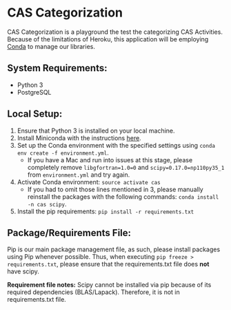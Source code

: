 CAS Categorization
==================

CAS Categorization is a playground the test the categorizing CAS Activities.
Because of the limitations of Heroku, this application will be employing
[Conda](http://conda.pydata.org/docs/) to manage our libraries.

## System Requirements:
- Python 3
- PostgreSQL

## Local Setup:
1. Ensure that Python 3 is installed on your local machine.
2. Install Miniconda with the instructions
[here](http://conda.pydata.org/docs/install/quick.html).
3. Set up the Conda environment with the specified settings using
`conda env create -f environment.yml`.
    - If you have a Mac and run into issues at this stage, please completely
    remove `libgfortran=1.0=0` and `scipy=0.17.0=np110py35_1` from
    `environment.yml` and try again.
4. Activate Conda environment: `source activate cas`
    - If you had to omit those lines mentioned in 3, please
    manually reinstall the packages with the following commands:
    `conda install -n cas scipy`.
7. Install the pip requirements: `pip install -r requirements.txt`

## Package/Requirements File:
Pip is our main package management file, as such, please install packages using
Pip whenever possible. Thus, when executing `pip freeze > requirements.txt`,
please ensure that the requirements.txt file does **not** have scipy.

**Requirement file notes:** Scipy cannot be installed via pip
because of its required dependencies (BLAS/Lapack). Therefore, it is not in
requirements.txt file.
